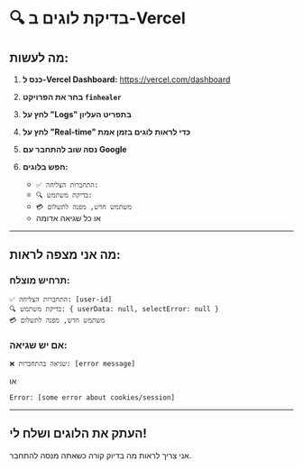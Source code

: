 # 🔍 בדיקת לוגים ב-Vercel

## מה לעשות:

1. **כנס ל-Vercel Dashboard:**
   https://vercel.com/dashboard

2. **בחר את הפרויקט `finhealer`**

3. **לחץ על "Logs" בתפריט העליון**

4. **לחץ על "Real-time" כדי לראות לוגים בזמן אמת**

5. **נסה שוב להתחבר עם Google**

6. **חפש בלוגים:**
   - `✅ התחברות הצליחה:`
   - `🔍 בדיקת משתמש:`
   - `💳 משתמש חדש, מפנה לתשלום`
   - או כל שגיאה אדומה

---

## מה אני מצפה לראות:

### תרחיש מוצלח:
```
✅ התחברות הצליחה: [user-id]
🔍 בדיקת משתמש: { userData: null, selectError: null }
💳 משתמש חדש, מפנה לתשלום
```

### אם יש שגיאה:
```
❌ שגיאה בהתחברות: [error message]
```

או

```
Error: [some error about cookies/session]
```

---

## העתק את הלוגים ושלח לי!

אני צריך לראות מה בדיוק קורה כשאתה מנסה להתחבר.

